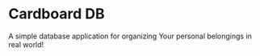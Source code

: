 # Cardboard DB
A simple database application for organizing Your personal belongings in real world!
